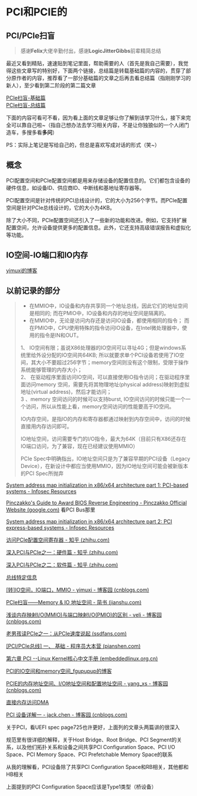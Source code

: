 # PCI和PCIE的  

## PCI/PCIe扫盲  

> 感谢**Felix**大佬辛勤付出，感谢**LogicJitterGibbs**前辈精简总结  

最近又看到精贴，速速贴到笔记里面，帮助需要的人（首先是我自己需要），我觉得这些文章写的特别好，下面两个链接，总结篇是转载基础篇的内容的，贯穿了部分原作者的内容，推荐看了一部分基础篇的文章之后再去看总结篇（指刚刚学习的新人），至少看到第二阶段的第二篇文章  

[PCIe扫盲-基础篇](http://blog.chinaaet.com/justlxy/p/5100053251)  
[PCIe扫盲-总结篇](https://zhuanlan.zhihu.com/p/445866515)  

下面的内容可看可不看，因为看上面的文章足够让你了解到该学习什么，接下来完全可以靠自己啦~（指自己想办法去学习相关内容，不是让你独狼似的一个人闭门造车，多搜多看**多问**）  

PS：实际上笔记是写给自己的，但总是喜欢写成对话的形式（笑~）  

## 概念  

PCI配置空间和PCIe配置空间都是用来存储设备的配置信息的。它们都包含设备的硬件信息，如设备ID、供应商ID、中断线和基地址寄存器等。  

PCI配置空间是针对传统的PCI总线设计的，它的大小为256个字节。而PCIe配置空间是针对PCIe总线设计的，它的大小为4KB。  

除了大小不同，PCIe配置空间还引入了一些新的功能和改进。例如，它支持扩展配置空间，允许设备提供更多的配置信息。此外，它还支持高级错误报告和虚拟化等功能。  

## IO空间-IO端口和IO内存  

[yimuxi的博客](https://www.cnblogs.com/yi-mu-xi/p/10939735.html)  

## 以前记录的部分  

> - 在MMIO中，IO设备和内存共享同一个地址总线，因此它们的地址空间是相同的; 而在PMIO中，IO设备和内存的地址空间是隔离的。
> - 在MMIO中，无论是访问内存还是访问IO设备，都使用相同的指令； 而在PMIO中，CPU使用特殊的指令访问IO设备，在Intel微处理器中，使用的指令是IN和OUT。  
>
> 1、 IO空间有限；虽说X86处理器的IO空间可以寻址4G；但是windows系统里给外设分配的IO空间共64KB; 所以就要求单个PCI设备若使用了IO空间，其大小不要超过256字节；memory空间则没有这个限制，受限于操作系统能够管理的内存大小；  
> 2、 在驱动程序里面访问IO空间，可以直接使用IO指令访问；在驱动程序里面访问memory 空间，需要先将其物理地址(physical address)映射到虚拟地址(virtual address)，然后才能访问；  
> 3 、memory 空间访问的时候可以支持burst, IO空间访问的时候只能一个一个访问，所以从性能上看，memory空间访问的性能要高于IO空间。  
>
> IO内存空间，是指IO的内存和寄存器都通过映射到内存空间中，访问的时候直接用内存访问即可。
>
> IO地址空间，访问需要专门的I/O指令，最大为64K（目前只有X86还存在IO端口访问，为了兼容，现在已经建议使用MMIO）
>
> PCIe Spec中明确指出，IO地址空间只是为了兼容早期的PCI设备（Legacy Device），在新设计中都应当使用MMIO，因为IO地址空间可能会被新版本的PCI Spec所抛弃

[System address map initialization in x86/x64 architecture part 1: PCI-based systems - Infosec Resources](https://resources.infosecinstitute.com/topic/system-address-map-initialization-in-x86x64-architecture-part-1-pci-based-systems/)  

[Pinczakko's Guide to Award BIOS Reverse Engineering - Pinczakko Official Website (google.com)](https://sites.google.com/site/pinczakko/pinczakko-s-guide-to-award-bios-reverse-engineering#PCI_BUS)  看PCI Bus那里

[System address map initialization in x86/x64 architecture part 2: PCI express-based systems - Infosec Resources](https://resources.infosecinstitute.com/topic/system-address-map-initialization-x86x64-architecture-part-2-pci-express-based-systems/?utm_source=tuicool&utm_medium=referral)  

[访问PCIe配置空间寄存器 - 知乎 (zhihu.com)](https://zhuanlan.zhihu.com/p/349877381#:~:text=PCI%E8%AE%BE%E5%A4%87%E4%BD%BF%E7%94%A8IO%E7%A9%BA%E9%97%B4%E7%9A%84CF8%20%28Configuration%20Address%20Port%29%2FCFC%20%28Configuration%20Data,Port%29%E5%9C%B0%E5%9D%80%E6%9D%A5%E8%AE%BF%E9%97%AE%E9%85%8D%E7%BD%AE%E7%A9%BA%E9%97%B4%E3%80%82%20PCIe%E5%B0%86%E9%85%8D%E7%BD%AE%E7%A9%BA%E9%97%B4%E6%89%A9%E5%B1%95%E5%88%B04KB%EF%BC%8C%E5%8E%9F%E6%9D%A5CF8%2FCFC%E7%9A%84%E8%AE%BF%E9%97%AE%E6%96%B9%E5%BC%8F%E4%BB%8D%E7%84%B6%E5%8F%AF%E4%BB%A5%E8%AE%BF%E9%97%AE%E6%89%80%E6%9C%89PCIe%E9%85%8D%E7%BD%AE%E7%A9%BA%E9%97%B4%E7%9A%84%E5%89%8D256Byte%2C%E6%AF%94%E5%A6%82%E6%88%91%E4%BB%AC%E6%83%B3%E8%AE%BF%E9%97%AE4%2F0%2F0%20%EF%BC%88B%2FD%2FF%20%EF%BC%89%20%E7%9A%84Vendor%20ID%EF%BC%8C%E6%88%91%E4%BB%AC%E5%88%99%E9%9C%80%E8%A6%81%3A)

[深入PCI与PCIe之一：硬件篇 - 知乎 (zhihu.com)](https://zhuanlan.zhihu.com/p/26172972)

[深入PCI与PCIe之二：软件篇 - 知乎 (zhihu.com)](https://zhuanlan.zhihu.com/p/26244141)

[总线特定信息](https://docs.oracle.com/cd/E19253-01/819-7057/hwovr-25520/index.html)

[[转]IO空间，IO端口，MMIO - yimuxi - 博客园 (cnblogs.com)](https://www.cnblogs.com/yi-mu-xi/p/10939735.html)

[PCIe扫盲——Memory & IO 地址空间 - 简书 (jianshu.com)](https://www.jianshu.com/p/8ca541612dd5)

[浅谈内存映射I/O(MMIO)与端口映射I/O(PMIO)的区别 - veli - 博客园 (cnblogs.com)](https://www.cnblogs.com/idorax/p/7691334.html)

[老男孩读PCIe之一：从PCIe速度说起 (ssdfans.com)](http://www.ssdfans.com/?p=8211)

[[PCI/PCIe总线] 一、 基础 - 程序员大本营 (pianshen.com)](https://www.pianshen.com/article/88961259412/)

[第六章 PCI --Linux Kernel核心中文手册 (embeddedlinux.org.cn)](http://www.embeddedlinux.org.cn/uclinuxchina/6.htm)

[PCI的IO空间和memory空间_fgupupup的博客](https://blog.csdn.net/fengxiaocheng/article/details/103258791)

[PCIE的内存地址空间、I/O地址空间和配置地址空间 - yang_xs - 博客园 (cnblogs.com)](https://www.cnblogs.com/yangxingsha/p/11551472.html)

[直接内存访问DMA](https://docs.oracle.com/cd/E19253-01/819-7057/6n91f8su6/index.html)

[PCI 设备详解一 - jack.chen - 博客园 (cnblogs.com)](https://www.cnblogs.com/ck1020/p/5942703.html)

关于PCI，看UEFI spec page725也许更好，上面列的文章头两篇讲的很深入  

规范里有很详细的解释，关于Host Bridge、Root Bridge、PCI Segment的关系，以及他们拓扑关系和设备之间共享PCI Configuration Space、PCI I/O Space、PCI Memory Space、PCI Prefetchable Memory Space的联系  

从我的理解看，PCI设备除了共享PCI Configuration Space和RB相关，其他都和HB相关  

上面提到的PCI Configuration Space应该是Type1类型（桥设备）  
